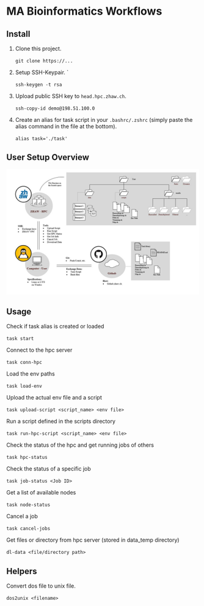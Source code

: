 # MA Bioinformatics Workflows


## Install

1. Clone this project.  

    `git clone https://...` 

1. Setup SSH-Keypair. `

    `ssh-keygen -t rsa`


1.  Upload public SSH key to `head.hpc.zhaw.ch`.

    `ssh-copy-id demo@198.51.100.0`

1. Create an alias for task script in your `.bashrc/.zshrc` (simply paste the alias command in the file at the bottom).

    `alias task='./task'`

## User Setup Overview

![GitHub Logo](/images/user_setup_overview.jpg)

## Usage

Check if task alias is created or loaded

`task start`

Connect to the hpc server

`task conn-hpc`

Load the env paths

`task load-env`

Upload the actual env file and a script

`task upload-script <script_name> <env file>`

Run a script defined in the scripts directory

`task run-hpc-script <script_name> <env file>`

Check the status of the hpc and get running jobs of others

`task hpc-status`

Check the status of a specific job

`task job-status <Job ID>`

Get a list of available nodes

`task node-status`

Cancel a job

`task cancel-jobs`

Get files or directory from hpc server (stored in data_temp directory)

`dl-data <file/directory path>`


## Helpers

Convert dos file to unix file.  

`dos2unix <filename>`